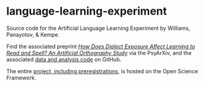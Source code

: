 # language-learning-experiment
Source code for the Artificial Language Learning Experiment by Williams, Panayotov, &amp; Kempe.

Find the associated preprint [*How Does Dialect Exposure Affect Learning to Read and Spell? An Artificial Orthography Study*](https://psyarxiv.com/b8zn6/) via the PsyArXiv, and the associated [data and analysis code](https://github.com/gpwilliams/levenik) on GitHub.

The entire [project, including preregistrations](https://osf.io/5mtdj/), is hosted on the Open Science Framework.
